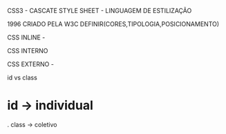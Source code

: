 CSS3 - CASCATE STYLE SHEET - LINGUAGEM DE ESTILIZAÇÃO

1996
CRIADO PELA W3C DEFINIR(CORES,TIPOLOGIA,POSICIONAMENTO)

CSS INLINE -

CSS INTERNO

CSS EXTERNO -

id vs class

# id -> individual

. class -> coletivo
